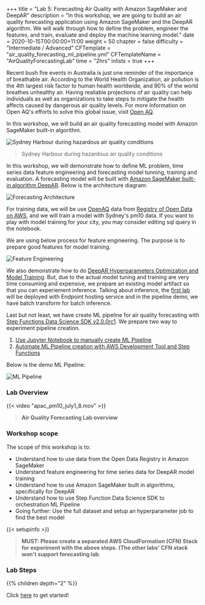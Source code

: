+++
title = "Lab 5: Forecasting Air Quality with Amazon SageMaker and DeepAR"
description = "In this workshop, we are going to build an air quality forecasting application using Amazon SageMaker and the DeepAR algorithm. We will walk through how to define the problem, engineer the features, and train, evaluate and deploy the machine learning model."
date = 2020-10-15T00:00:00+11:00
weight = 50
chapter = false
difficulty = "Intermediate / Advanced"
CFTemplate = "air_quality_forecasting_ml_pipeline.yml"
CFTemplateName = "AirQualityForecastingLab"
time = "2hrs"
inlists = true
+++

Recent bush fire events in Australia is just one reminder of the importance of breathable air. According to the World Health Organization, air pollution is the 4th largest risk factor to human health worldwide, and 90% of the world breathes unhealthy air. Having realiable projections of air quality can help individuals as well as organizations to take steps to mitigate the health affects caused by dangerous air quality levels. For more information on Open AQ's efforts to solve this global issue, visit [Open AQ](https://openaq.org/).

In this workshop, we will build an air quality forecasting model with Amazon SageMaker built-in algorithm.

![Sydney Harbour during hazardous air quality conditions](/images/module-forecasting/syd_harb_air.jpg)

> Sydney Harbour during hazardous air quality conditions

In this workshop, we will demonstrate how to define ML problem, time series data feature engineering and forecasting model tunning, training and evaluation. A forecasting model will be built with [Amazon SageMaker built-in algorithm DeepAR](https://docs.aws.amazon.com/sagemaker/latest/dg/deepar.html). Below is the architecture diagram:

![Forecasting Architecture](/images/module-forecasting/air_quality_forecasting_architecture.png)

For training data, we will be use [OpenAQ](https://registry.opendata.aws/openaq/) data from [Registry of Open Data on AWS](https://registry.opendata.aws), and we will train a model with Sydney's pm10 data. If you want to play with model training for your city, you may consider editing sql query in the notebook.

We are using below process for feature engineering. The purpose is to prepare good features for model training. 

![Feature Engineering](/images/module-forecasting/feature_engineering.png)

We also demonstrate how to do [DeepAR Hyperparameters Optimization and Model Training](https://docs.aws.amazon.com/sagemaker/latest/dg/deepar.html). But, due to the actual model tuning and training are very time consuming and expensive, we prepare an existing model artifact so that you can experiement inference. Talking about inference, the [first lab](https://github.com/glyfnet/timeseries_blog/blob/master/1_Forecasting_Air_Pollution_with_Amazon_SageMaker_and_DeepAR/01_train_and_evaluate_air_quality_deepar_model.ipynb) will be deployed with Endpoint hosting service and in the pipeline demo, we have batch transform for batch inference.

Last but not least, we have create ML pipeline for air quality forecasting with [Step Functions Data Science SDK v2.0.0rc1](https://aws-step-functions-data-science-sdk.readthedocs.io/en/v2.0.0rc1/). We prepare two way to experiment pipeline creation.
1. [Use Jupyter Notebook to manually create ML Pipeline](https://github.com/glyfnet/timeseries_blog/blob/master/1_Forecasting_Air_Pollution_with_Amazon_SageMaker_and_DeepAR/02_manual_ml_pipeline_creation_for_air_quality_forecasting.ipynb)
2. [Automate ML Pipeline creation with AWS Development Tool and Step Functions](https://github.com/glyfnet/timeseries_blog/blob/master/1_Forecasting_Air_Pollution_with_Amazon_SageMaker_and_DeepAR/air_quality_forecasting_ml_pipeline.yml)

Below is the demo ML Pipeline:

![ML Pipeline](/images/module-forecasting/air_quality_forecasting_ml_pipeline.png)

### Lab Overview

{{< video "apac_pm10_july1_8.mov" >}}

>  **Air Quality Forecasting Lab overview** 

### Workshop scope

The scope of this workshop is to:

* Understand how to use data from the Open Data Registry in Amazon SageMaker
* Understand feature engineering for time series data for DeepAR model training
* Understand how to use Amazon SageMaker built in algorithms, specifically for DeepAR
* Understand how to use Step Function Data Science SDK to orchestration ML Pipeline
* Going further: Use the full dataset and setup an hyperparameter job to find the best model

{{< setupinfo >}}

>  **MUST: Please create a separated AWS CloudFormation (CFN) Stack for experiment with the above steps. (The other labs' CFN stack won't support forecasting lab.** 

### Lab Steps
{{% children depth="2" %}}


Click [here](./step1/) to get started!
